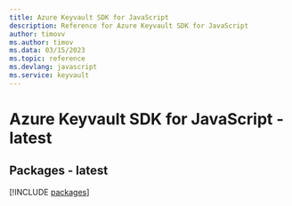 ```yaml
---
title: Azure Keyvault SDK for JavaScript
description: Reference for Azure Keyvault SDK for JavaScript
author: timovv
ms.author: timov
ms.data: 03/15/2023
ms.topic: reference
ms.devlang: javascript
ms.service: keyvault
---
```

# Azure Keyvault SDK for JavaScript - latest
## Packages - latest
[!INCLUDE [packages](keyvault-index.md)]